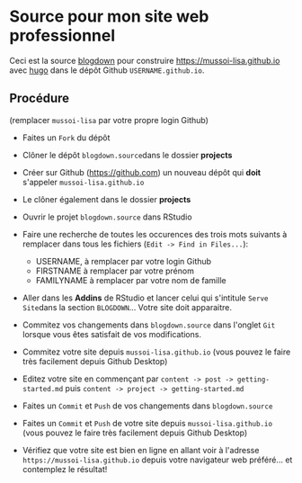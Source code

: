 # Source pour mon site web professionnel

Ceci est la source [blogdown](https://bookdown.org/yihui/blogdown/) pour construire https://mussoi-lisa.github.io avec [hugo](https://gohugo.io) dans le dépôt Github `USERNAME.github.io`.


## Procédure

(remplacer `mussoi-lisa` par votre propre login Github)

- Faites un `Fork` du dépôt

- Clôner le dépôt `blogdown.source`dans le dossier **projects**

- Créer sur Github (https://github.com) un nouveau dépôt qui **doit** s'appeler `mussoi-lisa.github.io`

- Le clôner également dans le dossier **projects**

- Ouvrir le projet `blogdown.source` dans RStudio

- Faire une recherche de toutes les occurences des trois mots suivants à remplacer dans tous les fichiers (`Edit -> Find in Files...`):
    * USERNAME, à remplacer par votre login Github
    * FIRSTNAME à remplacer par votre prénom
    * FAMILYNAME à remplacer par votre nom de famille

- Aller dans les **Addins** de RStudio et lancer celui qui s'intitule `Serve Site`dans la section `BLOGDOWN`... Votre site doit apparaitre.

- Commitez vos changements dans `blogdown.source` dans l'onglet `Git` lorsque vous êtes satisfait de vos modifications.

- Commitez votre site depuis `mussoi-lisa.github.io` (vous pouvez le faire très facilement depuis Github Desktop) 

- Editez votre site en commençant par `content -> post -> getting-started.md` puis `content -> project -> getting-started.md`

- Faites un `Commit` et `Push` de vos changements dans `blogdown.source` 

- Faites un `Commit` et `Push`  de votre site depuis `mussoi-lisa.github.io` (vous pouvez le faire très facilement depuis Github Desktop)

- Vérifiez que votre site est bien en ligne en allant voir à l'adresse `https://mussoi-lisa.github.io` depuis votre navigateur web préféré... et contemplez le résultat!
